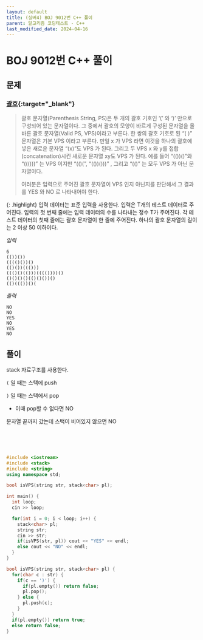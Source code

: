 ```yaml
---
layout: default
title: (실버4) BOJ 9012번 C++ 풀이
parent: 알고리즘 코딩테스트 - C++
last_modified_date: 2024-04-16
---
```


# BOJ 9012번 C++ 풀이

## 문제

### [괄호](https://www.acmicpc.net/problem/9012){:target="_blank"}

> 괄호 문자열(Parenthesis String, PS)은 두 개의 괄호 기호인 ‘(’ 와 ‘)’ 만으로 구성되어 있는 문자열이다. 그 중에서 괄호의 모양이 바르게 구성된 문자열을 올바른 괄호 문자열(Valid PS, VPS)이라고 부른다. 한 쌍의 괄호 기호로 된 “( )” 문자열은 기본 VPS 이라고 부른다. 만일 x 가 VPS 라면 이것을 하나의 괄호에 넣은 새로운 문자열 “(x)”도 VPS 가 된다. 그리고 두 VPS x 와 y를 접합(concatenation)시킨 새로운 문자열 xy도 VPS 가 된다. 예를 들어 “(())()”와 “((()))” 는 VPS 이지만 “(()(”, “(())()))” , 그리고 “(()” 는 모두 VPS 가 아닌 문자열이다. 
>
> 여러분은 입력으로 주어진 괄호 문자열이 VPS 인지 아닌지를 판단해서 그 결과를 YES 와 NO 로 나타내어야 한다.

{: .highlight}
입력 데이터는 표준 입력을 사용한다. 입력은 T개의 테스트 데이터로 주어진다. 입력의 첫 번째 줄에는 입력 데이터의 수를 나타내는 정수 T가 주어진다. 각 테스트 데이터의 첫째 줄에는 괄호 문자열이 한 줄에 주어진다. 하나의 괄호 문자열의 길이는 2 이상 50 이하이다.

*입력*

```
6
(())())
(((()())()
(()())((()))
((()()(()))(((())))()
()()()()(()()())()
(()((())()(
```

*출력*

```
NO
NO
YES
NO
YES
NO
```

## 풀이

stack 자료구조를 사용한다.

`(` 일 때는 스택에 push

`)` 일 때는 스택에서 pop

- 이때 pop할 수 없다면 NO

문자열 끝까지 갔는데 스택이 비어있지 않으면 NO

<br/>

<br/>

<br/>

```cpp
#include <iostream>
#include <stack>
#include <string>
using namespace std;

bool isVPS(string str, stack<char> pl);

int main() {
  int loop;
  cin >> loop;

  for(int i = 0; i < loop; i++) {
    stack<char> pl;
    string str;
    cin >> str;
    if(isVPS(str, pl)) cout << "YES" << endl;
    else cout << "NO" << endl;
  }
}

bool isVPS(string str, stack<char> pl) {
  for(char c : str) {
    if(c == ')') {
      if(pl.empty()) return false;
      pl.pop();
    } else {
      pl.push(c);
    }
  }
  if(pl.empty()) return true;
  else return false;
}
```